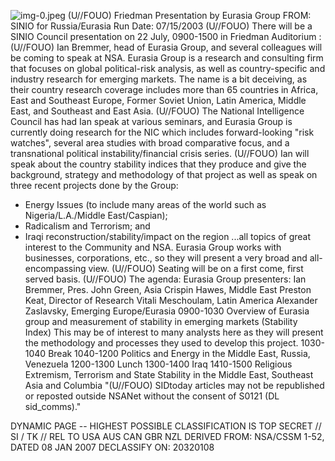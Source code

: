 ![img-0.jpeg](img-0.jpeg)
(U//FOUO) Friedman Presentation by Eurasia Group
FROM:
SINIO for Russia/Eurasia
Run Date: 07/15/2003
(U//FOUO) There will be a SINIO Council presentation on 22 July, 0900-1500 in Friedman Auditorium :
(U//FOUO) Ian Bremmer, head of Eurasia Group, and several colleagues will be coming to speak at NSA. Eurasia Group is a research and consulting firm that focuses on global political-risk analysis, as well as country-specific and industry research for emerging markets. The name is a bit deceiving, as their country research coverage includes more than 65 countries in Africa, East and Southeast Europe, Former Soviet Union, Latin America, Middle East, and Southeast and East Asia.
(U//FOUO) The National Intelligence Council has had Ian speak at various seminars, and Eurasia Group is currently doing research for the NIC which includes forward-looking "risk watches", several area studies with broad comparative focus, and a transnational political instability/financial crisis series.
(U//FOUO) Ian will speak about the country stability indices that they produce and give the background, strategy and methodology of that project as well as speak on three recent projects done by the Group:

- Energy Issues (to include many areas of the world such as Nigeria/L.A./Middle East/Caspian);
- Radicalism and Terrorism; and
- Iraqi reconstruction/stability/impact on the region
...all topics of great interest to the Community and NSA. Eurasia Group works with businesses, corporations, etc., so they will present a very broad and all-encompassing view.
(U//FOUO) Seating will be on a first come, first served basis.
(U//FOUO) The agenda:
Eurasia Group presenters:
Ian Bremmer, Pres.
John Green, Asia
Crispin Hawes, Middle East
Preston Keat, Director of Research
Vitali Meschoulam, Latin America
Alexander Zaslavsky, Emerging Europe/Eurasia
0900-1030 Overview of Eurasia group and measurement of stability in emerging markets (Stability Index) This may be of interest to many analysts here as they will present the methodology and processes they used to develop this project.
1030-1040 Break
1040-1200 Politics and Energy in the Middle East, Russia, Venezuela
1200-1300 Lunch
1300-1400 Iraq
1410-1500 Religious Extremism, Terrorism and State Stability in the Middle East, Southeast Asia and Columbia
"(U//FOUO) SIDtoday articles may not be republished or reposted outside NSANet without the consent of S0121 (DL sid_comms)."

DYNAMIC PAGE -- HIGHEST POSSIBLE CLASSIFICATION IS
TOP SECRET // SI / TK // REL TO USA AUS CAN GBR NZL
DERIVED FROM: NSA/CSSM 1-52, DATED 08 JAN 2007 DECLASSIFY ON: 20320108
